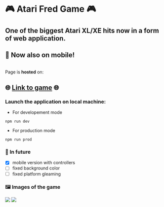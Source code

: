 # 🎮 **Atari Fred Game** 🎮
## One of the biggest Atari XL/XE hits now in a form of **web application**.
## 📱 Now also on mobile! 
\
Page is **hosted** on: 
## 🌐 [Link to game](http://atari-fred.dnabaglo.ct8.pl) 🌐 

### **Launch the application on local machine:**  
- For developement mode
```
npm run dev
```
- For production mode
```
npm run prod
```

### 🤖 **In future**
- [x] mobile version with controllers
- [ ] fixed background color
- [ ] fixed platform gleaming
### 🖼️ **Images of the game** 

![](https://tagz.eu/download/games/screens/fred/1.png)
![](https://radioszczecin.pl/public/212/212_154780803210.jpg)
